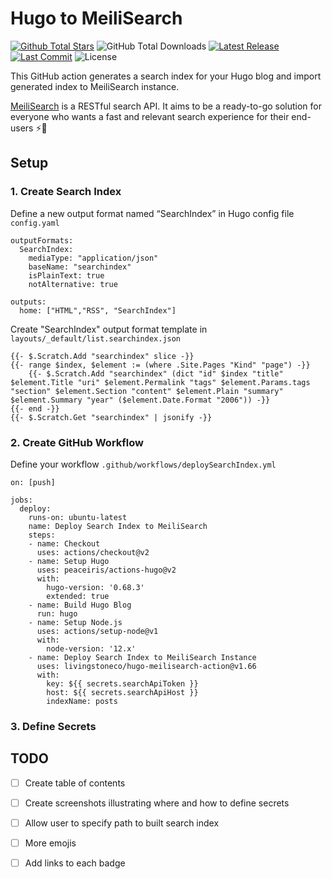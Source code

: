 # Hugo to MeiliSearch

[![Github Total Stars](https://img.shields.io/github/stars/livingstoneco/hugo-meilisearch-action?style=for-the-badge)](https://github.com/livingstoneco/hugo-meilisearch-action)
![GitHub Total Downloads](https://img.shields.io/github/downloads/livingstoneco/hugo-meilisearch-action/total?style=for-the-badge)
[![Latest Release](https://img.shields.io/github/v/release/livingstoneco/hugo-meilisearch-action?style=for-the-badge)]()
[![Last Commit](https://img.shields.io/github/last-commit/livingstoneco/hugo-meilisearch-action?style=for-the-badge)]()
![License](https://img.shields.io/github/license/livingstoneco/hugo-meilisearch-action?style=for-the-badge)



This GitHub action generates a search index for your Hugo blog and import generated index to MeiliSearch instance.

[MeiliSearch](https://www.meilisearch.com/) is a RESTful search API. It aims to be a ready-to-go solution for everyone who wants a fast and relevant search experience for their end-users ⚡️🔎

## Setup

### 1. Create Search Index

Define a new output format named “SearchIndex” in Hugo config file `config.yaml`

```
outputFormats:
  SearchIndex:
    mediaType: "application/json"
    baseName: "searchindex"
    isPlainText: true
    notAlternative: true

outputs:
  home: ["HTML","RSS", "SearchIndex"]
```

Create "SearchIndex" output format template in `layouts/_default/list.searchindex.json`

```
{{- $.Scratch.Add "searchindex" slice -}}
{{- range $index, $element := (where .Site.Pages "Kind" "page") -}}
    {{- $.Scratch.Add "searchindex" (dict "id" $index "title" $element.Title "uri" $element.Permalink "tags" $element.Params.tags "section" $element.Section "content" $element.Plain "summary" $element.Summary "year" ($element.Date.Format "2006")) -}}
{{- end -}}
{{- $.Scratch.Get "searchindex" | jsonify -}}
```

### 2. Create GitHub Workflow

Define your workflow `.github/workflows/deploySearchIndex.yml`

```
on: [push]

jobs:
  deploy:
    runs-on: ubuntu-latest
    name: Deploy Search Index to MeiliSearch
    steps:
    - name: Checkout
      uses: actions/checkout@v2
    - name: Setup Hugo
      uses: peaceiris/actions-hugo@v2
      with:
        hugo-version: '0.68.3'
        extended: true
    - name: Build Hugo Blog
      run: hugo
    - name: Setup Node.js
      uses: actions/setup-node@v1
      with:
        node-version: '12.x'
    - name: Deploy Search Index to MeiliSearch Instance
      uses: livingstoneco/hugo-meilisearch-action@v1.66
      with:
        key: ${{ secrets.searchApiToken }}
        host: ${{ secrets.searchApiHost }}
        indexName: posts
```

### 3. Define Secrets

## TODO

- [ ] Create table of contents

- [ ] Create screenshots illustrating where and how to define secrets

- [ ] Allow user to specify path to built search index

- [ ] More emojis

- [ ] Add links to each badge


